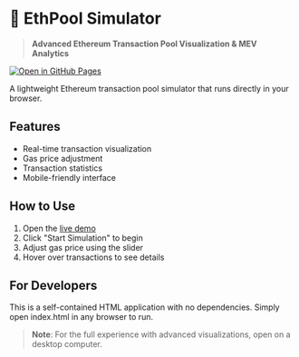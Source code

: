 # 🚀 EthPool Simulator

> **Advanced Ethereum Transaction Pool Visualization & MEV Analytics**

[![Open in GitHub Pages](https://img.shields.io/badge/launch-demo-brightgreen)](https://mariajtik.github.io/ethpool-simulator-/)

A lightweight Ethereum transaction pool simulator that runs directly in your browser.

## Features
- Real-time transaction visualization
- Gas price adjustment
- Transaction statistics
- Mobile-friendly interface

## How to Use
1. Open the [live demo](https://mariajtik.github.io/ethpool-simulator-/)
2. Click "Start Simulation" to begin
3. Adjust gas price using the slider
4. Hover over transactions to see details

## For Developers
This is a self-contained HTML application with no dependencies. Simply open index.html in any browser to run.


> **Note**: For the full experience with advanced visualizations, open on a desktop computer.
